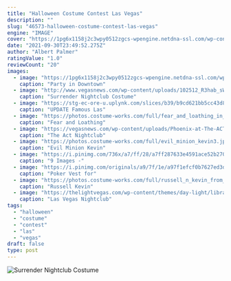 ```yaml
---
title: "Halloween Costume Contest Las Vegas"
description: ""
slug: "46573-halloween-costume-contest-las-vegas"
engine: "IMAGE"
cover: "https://1pg6x1158j2c3wpy0512zgcs-wpengine.netdna-ssl.com/wp-content/uploads/2019/09/halloween_contest2018-768x512.jpg"
date: "2021-09-30T23:49:52.275Z"
author: "Albert Palmer"
ratingValue: "1.0"
reviewCount: "20"
images:
  - image: "https://1pg6x1158j2c3wpy0512zgcs-wpengine.netdna-ssl.com/wp-content/uploads/2019/09/halloween_contest2018-768x512.jpg"
    caption: "Party in Downtown"
  - image: "http://www.vegasnews.com/wp-content/uploads/102512_R3hab_sW.140-b-570.jpg"
    caption: "Surrender Nightclub Costume"
  - image: "https://stg-ec-ore-u.uplynk.com/slices/b39/b9cd621bb5cc43d8b6bdc641d1acdca8/b39cb324528244dabe4f190b75c89422/poster_f10e141951d04e778837946c655f2da5.jpg"
    caption: "UPDATE Famous Las"
  - image: "https://photos.costume-works.com/full/fear_and_loathing_in_las_vegas.jpg"
    caption: "Fear and Loathing"
  - image: "https://vegasnews.com/wp-content/uploads/Phoenix-at-The-ACT-588.jpg"
    caption: "The Act Nightclub"
  - image: "https://photos.costume-works.com/full/evil_minion_kevin3.jpg"
    caption: "Evil Minion Kevin"
  - image: "https://i.pinimg.com/736x/a7/ff/28/a7ff287633e4591ace52b270a4db62a7.jpg"
    caption: "9 Images -"
  - image: "https://i.pinimg.com/originals/a9/7f/1e/a97f1efcf0b7627ed3d82ad34293d1d3.jpg"
    caption: "Poker Vest for"
  - image: "https://photos.costume-works.com/full/russell_n_kevin_from_disneys_up.jpg"
    caption: "Russell Kevin"
  - image: "https://thelightvegas.com/wp-content/themes/day-light/library/images/logo-light.png"
    caption: "Las Vegas Nightclub"
tags:
  - "halloween"
  - "costume"
  - "contest"
  - "las"
  - "vegas"
draft: false
type: post
---
```



![Surrender Nightclub Costume](http://www.vegasnews.com/wp-content/uploads/102512_R3hab_sW.140-b-570.jpg "Surrender Nightclub Costume")


<!--inArticleAds-->

<!--galleryOne-->


<!--inArticleAds-->

<!--galleryTwo-->


<!--galleryThree-->

